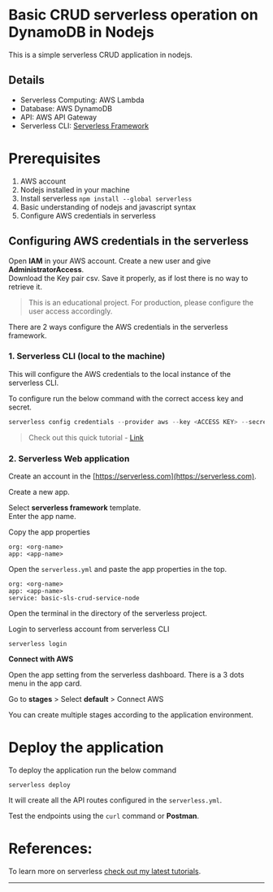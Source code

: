 # Basic CRUD serverless operation on DynamoDB in Nodejs

This is a simple serverless CRUD application in nodejs.

## Details

- Serverless Computing: AWS Lambda
- Database: AWS DynamoDB
- API: AWS API Gateway
- Serverless CLI: [Serverless Framework](https://serverless.com)

# Prerequisites

1. AWS account
2. Nodejs installed in your machine
3. Install serverless `npm install --global serverless`
4. Basic understanding of nodejs and javascript syntax
5. Configure AWS credentials in serverless

## Configuring AWS credentials in the serverless

Open **IAM** in your AWS account. Create a new user and give **AdministratorAccess**.  
Download the Key pair csv. Save it properly, as if lost there is no way to retrieve it.

> This is an educational project. For production, please configure the user access accordingly.

There are 2 ways configure the AWS credentials in the serverless framework.

### 1. Serverless CLI (local to the machine)

This will configure the AWS credentials to the local instance of the serverless CLI.

To configure run the below command with the correct access key and secret.

```js
serverless config credentials --provider aws --key <ACCESS KEY> --secret <Secret Access key>
```

> Check out this quick tutorial - [Link](https://schadokar.dev/posts/create-your-first-serverless-application/)

### 2. Serverless Web application

Create an account in the [https://serverless.com](https://serverless.com).

Create a new app.

Select **serverless framework** template.  
Enter the app name.

Copy the app properties

```
org: <org-name>
app: <app-name>
```

Open the `serverless.yml` and paste the app properties in the top.

```
org: <org-name>
app: <app-name>
service: basic-sls-crud-service-node
```

Open the terminal in the directory of the serverless project.

Login to serverless account from serverless CLI

```
serverless login
```

**Connect with AWS**

Open the app setting from the serverless dashboard. There is a 3 dots menu in the app card.

Go to **stages** > Select **default** > Connect AWS

You can create multiple stages according to the application environment.

# Deploy the application

To deploy the application run the below command

```
serverless deploy
```

It will create all the API routes configured in the `serverless.yml`.

Test the endpoints using the `curl` command or **Postman**.

# References:

To learn more on serverless [check out my latest tutorials](https://schadokar.dev/categories/serverless/).

---
